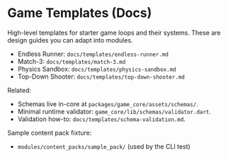# Game Templates (Docs)

High-level templates for starter game loops and their systems. These are design guides you can adapt into modules.

-    Endless Runner: `docs/templates/endless-runner.md`
-    Match-3: `docs/templates/match-3.md`
-    Physics Sandbox: `docs/templates/physics-sandbox.md`
-    Top-Down Shooter: `docs/templates/top-down-shooter.md`

Related:

-    Schemas live in-core at `packages/game_core/assets/schemas/`.
-    Minimal runtime validator: `game_core/lib/schemas/validator.dart`.
-    Validation how-to: `docs/templates/schema-validation.md`.

Sample content pack fixture:

-    `modules/content_packs/sample_pack/` (used by the CLI test)
